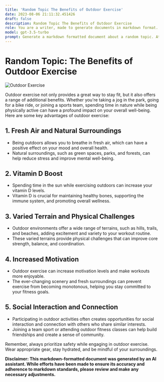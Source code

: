 ```yaml
---
title: 'Random Topic The Benefits of Outdoor Exercise'
date: 2023-08-06 21:11:32.451426
draft: false
description: Random Topic The Benefits of Outdoor Exercise
role: You are a writer, made to generate documents in markdown format. It is very important that all of the documents you generate are in valid markdown format.
model: gpt-3.5-turbo
prompt: Generate a markdown formatted document about a random topic. At the bottom, include a disclaimer explaining that the document was generated by you. The first line of the document should be the title. Make sure that the entire document is in proper markdown format, using a mix of various tags to make the document visually appealing.
---
```


# Random Topic: The Benefits of Outdoor Exercise

![Outdoor Exercise](https://example.com/images/outdoor-exercise.jpg)

Outdoor exercise not only provides a great way to stay fit, but it also offers a range of additional benefits. Whether you're taking a jog in the park, going for a bike ride, or joining a sports team, spending time in nature while being physically active can have a profound impact on your overall well-being. Here are some key advantages of outdoor exercise:

## 1. Fresh Air and Natural Surroundings
* Being outdoors allows you to breathe in fresh air, which can have a positive effect on your mood and overall health.
* Natural surroundings, such as green spaces, parks, and forests, can help reduce stress and improve mental well-being.

## 2. Vitamin D Boost
* Spending time in the sun while exercising outdoors can increase your vitamin D levels.
* Vitamin D is crucial for maintaining healthy bones, supporting the immune system, and promoting overall wellness.

## 3. Varied Terrain and Physical Challenges
* Outdoor environments offer a wide range of terrains, such as hills, trails, and beaches, adding excitement and variety to your workout routine.
* These varied terrains provide physical challenges that can improve core strength, balance, and coordination.

## 4. Increased Motivation
* Outdoor exercise can increase motivation levels and make workouts more enjoyable.
* The ever-changing scenery and fresh surroundings can prevent exercise from becoming monotonous, helping you stay committed to your fitness goals.

## 5. Social Interaction and Connection
* Participating in outdoor activities often creates opportunities for social interaction and connection with others who share similar interests.
* Joining a team sport or attending outdoor fitness classes can help build friendships and create a sense of community.

Remember, always prioritize safety while engaging in outdoor exercise. Wear appropriate gear, stay hydrated, and be mindful of your surroundings.

**Disclaimer: This markdown-formatted document was generated by an AI assistant. While efforts have been made to ensure its accuracy and adherence to markdown standards, please review and make any necessary adjustments.**